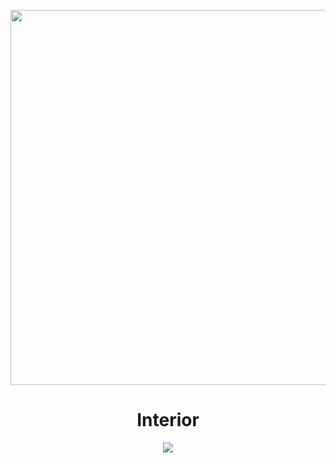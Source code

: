 <p align="center">
    <a href="https://dev2alert-interior.surge.sh/"><img src="https://user-images.githubusercontent.com/68344264/150677097-da19383d-bb0b-4cba-9e29-caea0e0db2cf.png" width="600" /></a>
</p>
<h1 align="center">Interior</h1>
<p align="center">
    <a href="https://dev2alert-interior.surge.sh/"><img src="https://img.shields.io/static/v1?label=demo&message=link&color=red" /></a>
</p>
